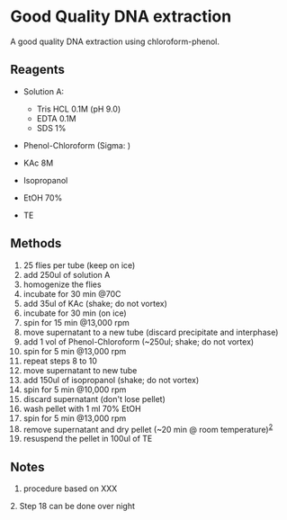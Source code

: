 # Good Quality DNA extraction

A good quality DNA extraction using chloroform-phenol.

## Reagents

* Solution A:
    - Tris HCL 0.1M (pH 9.0)
    - EDTA 0.1M
    - SDS 1%

* Phenol-Chloroform (Sigma: )

* KAc 8M
* Isopropanol
* EtOH 70%
* TE

## Methods

1. 25 flies per tube (keep on ice)
2. add 250ul of solution A
3. homogenize the flies
4. incubate for 30 min @70C
5. add 35ul of KAc (shake; do not vortex)
6. incubate for 30 min (on ice)
7. spin for 15 min @13,000 rpm
8. move supernatant to a new tube (discard precipitate and interphase)
9. add 1 vol of Phenol-Chloroform (~250ul; shake; do not vortex)
10. spin for 5 min @13,000 rpm
11. repeat steps 8 to 10
12. move supernatant to new tube
13. add 150ul of isopropanol (shake; do not vortex)
14. spin for 5 min @10,000 rpm
15. discard supernatant (don't lose pellet)
16. wash pellet with 1 ml 70% EtOH
17. spin for 5 min @13,000 rpm
18. remove supernatant and dry pellet (~20 min @ room temperature)<sup>[2](#onight)</sup>
19. resuspend the pellet in 100ul of TE

## Notes

1. procedure based on XXX

<a name="onight">2</a>. Step 18 can be done over night
